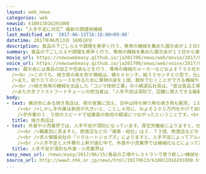 ```yaml
---
layout: web_news
categories: web
newsid: k10011016291000
title: “人手不足に対応” 最新の調理用機械
last_modified_at: '2017-06-13T16:18:00+09:00'
datetime: 2017年06月13日 16時18分
description: 食品の下ごしらえや調理を素早く行う、専用の機械を集めた展示会が１３日から東京で始まり、外食や小売業界で人手不足が深刻化する中、調理場など狭いスペースで従業員に代わって効率的に作業する機械に注目が集まっています。
summary: 食品の下ごしらえや調理を素早く行う、専用の機械を集めた展示会が１３日から東京で始まり、外食や小売業界で人手不足が深刻化する中、調理場など狭いスペースで従業員に代わって効率的に作業する機械に注目が集まっています。
movie_url: https://newswebeasy.github.io/ja201706/news/web/movie/2017/06/15/k10011016291000.mp4
voice_url: https://newswebeasy.github.io/ja201706/news/web/voice/2017/06/15/k10011016291000.mp3
more: 展示会には食品の加工や包装などを行う、専用の機械のメーカーなどおよそ７９０社が、最新の機械を展示しています。<br />機械の多くは、大型の食品工場などで使われる設備ですが、ことし特に注目を集めているのは、人手不足が深刻化している飲食店やスーパーの調理場など狭いスペースで従業員に代わって効率的に作業する小型の機械です。<br
  /><br />このうち、焼き鳥の串を刺す機械は、横６６センチ、縦５５センチと小型で、仕込みの時間帯だけ机などに据え付けることができるように開発されました。鶏肉の真ん中に素早く、串を刺すことができます。<br
  />また、絞りたてのジュースを作るために果物の皮を１個、数秒でむくことができる機械や、海外でも人気のすしののり巻きを手軽に作る機械などが展示されています。<br
  /><br />焼き鳥用の機械を出品した「コジマ技研工業」の小嶋道弘社長は、「昔は食品工場向けの装置が主力でしたが、最近は居酒屋向けの小さな装置の引き合いが増えています」と話していました。<br
  />また大手ファストフードチェーンの担当者は、「人手不足は深刻で、店舗に導入できる最新の設備を探したい」と話していました。<br /><br />展示会は今月１６日まで東京・江東区の東京ビッグサイトで開かれています。
body:
- text: 横浜市にある焼き鳥店は、夜の営業に加え、日中は持ち帰り用の焼き鳥も販売。１日におよそ７００本を売り上げています。<br /><br />これまで焼き鳥の大半は、従業員が５時間ほどかけて、手作業で串に刺して下ごしらえをしていました。売れ行きは好調で、今後も販売本数の増加を見込んでいますが人手不足で社員やアルバイトは増やせないため、社長みずからも残業などで対応していました。<br
    /><br />しかし手作業は負担が大きいと、ことし４月に、およそ２００万円をかけて自動で串を刺す小型の機械を導入しました。<br />この機械は、横６６センチ、縦５５センチと小型なため狭い店内でも使うことができます。鶏肉などをトレーにセットすれば、機械が肉の中心に正確に串を刺していきます。１時間当たりに作ることができるのは１２０本。<br
    />手作業の１．５倍のスピードで従業員の負担の軽減につながったということです。<br /><br />焼き鳥店の運営会社の西澤隆聖社長は、「仕込み作業をする人を雇おうと思っても、簡単に見つかりません。軟骨やタンなどかたい食材に串を刺すのは重労働なので、機械で仕込みができるのはとても助かります」と話していました。
  title: 焼き鳥店は
- text: 外食や小売業界では、人手不足が深刻になっています。厚生労働省によりますと、仕事を求めている人ひとりに対し企業から何人の求人があるかを示す、有効求人倍率は、ことし４月に１．４８倍となり、バブル期を超える水準になっています。<br
    /><br />職業別に見ますと、飲食店などの「接客・給仕」は３．７３倍、飲食店などの「調理」は２．９４倍、コンビニやスーパーなどの「商品販売」は２．１０倍と人手不足が深刻になっていて、ファミリーレストランの２４時間営業の見直しなどの動きにつながっています。<br
    /><br />求人情報会社の「リクルートジョブズ」によりますと、人手不足によってアルバイトやパートの時給も上昇し、首都圏と東海・関西の大都市圏の販売やサービス業の平均時給は、ことし４月の募集では９８６円と去年の同じ月と比べて２８円増えています。<br
    /><br />人手不足と人件費の上昇が進む中で、外食や小売業界では機械化などによって業務を効率化することが課題になっています。
  title: 人手不足が深刻な外食・小売業界は
easy_news_url: /news/easy/2017/06/15/食品の工場やレストランで使う新しい機械を紹介/
source_url: http://www3.nhk.or.jp/news/html/20170613/k10011016291000.html
...
```

